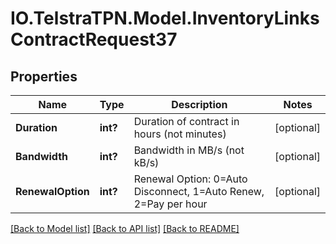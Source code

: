 # IO.TelstraTPN.Model.InventoryLinksContractRequest37
## Properties

Name | Type | Description | Notes
------------ | ------------- | ------------- | -------------
**Duration** | **int?** | Duration of contract in hours (not minutes) | [optional] 
**Bandwidth** | **int?** | Bandwidth in MB/s (not kB/s) | [optional] 
**RenewalOption** | **int?** | Renewal Option: 0&#x3D;Auto Disconnect, 1&#x3D;Auto Renew, 2&#x3D;Pay per hour | [optional] 

[[Back to Model list]](../README.md#documentation-for-models) [[Back to API list]](../README.md#documentation-for-api-endpoints) [[Back to README]](../README.md)

